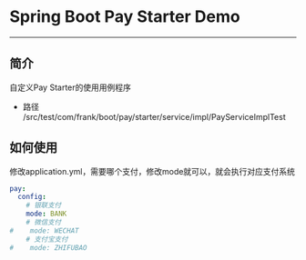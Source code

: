 # Spring Boot Pay Starter Demo
- - -
## 简介
自定义Pay Starter的使用用例程序
- 路径
/src/test/com/frank/boot/pay/starter/service/impl/PayServiceImplTest

## 如何使用
修改application.yml，需要哪个支付，修改mode就可以，就会执行对应支付系统
```yaml
pay:
  config:
    # 银联支付
    mode: BANK
    # 微信支付
#    mode: WECHAT
    # 支付宝支付
#    mode: ZHIFUBAO
```